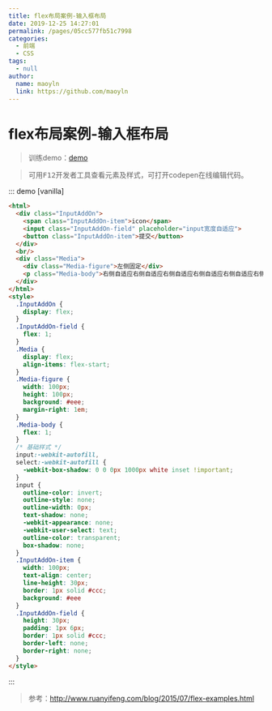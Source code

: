 ```yaml
---
title: flex布局案例-输入框布局
date: 2019-12-25 14:27:01
permalink: /pages/05cc577fb51c7998
categories: 
  - 前端
  - CSS
tags: 
  - null
author: 
  name: maoyln
  link: https://github.com/maoyln
---
```

# flex布局案例-输入框布局

> 训练demo：[demo](https://github.com/maoyln/flex-layout/blob/main/06input-field-layout.html)

> 可用<kbd>F12</kbd>开发者工具查看元素及样式，可打开codepen在线编辑代码。

::: demo [vanilla]
```html
<html>
  <div class="InputAddOn">
    <span class="InputAddOn-item">icon</span>
    <input class="InputAddOn-field" placeholder="input宽度自适应">
    <button class="InputAddOn-item">提交</button>
  </div>
  <br/>
  <div class="Media">
    <div class="Media-figure">左侧固定</div>
    <p class="Media-body">右侧自适应右侧自适应右侧自适应右侧自适应右侧自适应右侧自适应右侧自适应右侧自适应右侧自适应右侧自适应右侧自适应右侧自适应右侧自适应右侧自适应</p>
  </div>
</html>
<style>
  .InputAddOn {
    display: flex;
  }
  .InputAddOn-field {
    flex: 1;
  }
  .Media {
    display: flex;
    align-items: flex-start;
  }
  .Media-figure {
    width: 100px;
    height: 100px;
    background: #eee;
    margin-right: 1em;
  }
  .Media-body {
    flex: 1;
  }
  /* 基础样式 */
  input:-webkit-autofill,
  select:-webkit-autofill {
    -webkit-box-shadow: 0 0 0px 1000px white inset !important;
  }
  input {
    outline-color: invert;
    outline-style: none;
    outline-width: 0px;
    text-shadow: none;
    -webkit-appearance: none;
    -webkit-user-select: text;
    outline-color: transparent;
    box-shadow: none;
  }
  .InputAddOn-item {
    width: 100px;
    text-align: center;
    line-height: 30px;
    border: 1px solid #ccc;
    background: #eee
  }
  .InputAddOn-field {
    height: 30px;
    padding: 1px 6px;
    border: 1px solid #ccc;
    border-left: none;
    border-right: none;
  }
</style>
```
:::

> 参考：<http://www.ruanyifeng.com/blog/2015/07/flex-examples.html>
